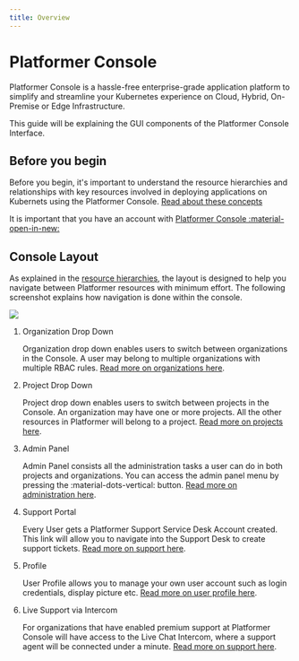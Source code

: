 ```yaml
---
title: Overview
---
```


# Platformer Console

Platformer Console is a hassle-free enterprise-grade application platform to simplify and streamline your Kubernetes experience on Cloud, Hybrid, On-Premise or Edge Infrastructure.

This guide will be explaining the GUI components of the Platformer Console Interface.

## Before you begin



Before you begin, it's important to understand the resource hierarchies and relationships with key resources involved in deploying applications on Kubernets using the Platformer Console.
[Read about these concepts](/user-guides/administration/01-resource-hierachies)

It is important that you have an account with <a href="https://beta.console.platformer.com/" target="_"> Platformer Console :material-open-in-new:</a>

## Console Layout

As explained in the [resource hierarchies](/user-guides/administration/01-resource-hierachies), the layout is designed to help you navigate between Platformer resources with minimum effort. The following screenshot explains how  navigation is done within the console.

![](/assets/images//docs/layout.png)









 
1. Organization Drop Down
   
    Organization drop down enables users to switch between organizations in the Console. A user may belong to multiple organizations with multiple RBAC rules. 
    [Read more on organizations here](/user-guides/administration/02-organizations).

2. Project Drop Down

    Project drop down enables users to switch between projects in the Console. An organization may have one or more projects. All the other resources in Platformer will belong to a project. [Read more on projects here](/user-guides/administration/02-projects).

3. Admin Panel

    Admin Panel consists all the administration tasks a user can do in both projects and organizations. You can access the admin panel menu by pressing the :material-dots-vertical: button. 
    [Read more on administration here](/user-guides/administration/05-iam).


 
4. Support Portal
   
    Every User gets a Platformer Support Service Desk Account created. This link will allow you to navigate into the Support Desk to create support tickets.   [Read more on support here](/welcome/support).


5. Profile
   
    User Profile allows you to manage your own user account such as login credentials, display picture etc. [Read more on user profile here](/welcome/00-getting-started).

7. Live Support via Intercom

    For organizations that have enabled premium support at Platformer Console will have access to the Live Chat Intercom, where a support agent will be connected under a minute. [Read more on support here](/welcome/support).

    
 